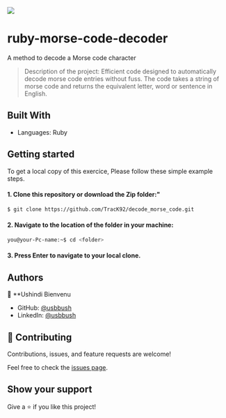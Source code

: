 ![](https://img.shields.io/badge/Microverse-blueviolet)
# ruby-morse-code-decoder
A method to decode a Morse code character

> Description of the project: Efficient code designed to automatically decode morse code entries without fuss. The code takes a string of morse code and returns the equivalent letter, word or sentence in English.

## Built With
- Languages: Ruby

## Getting started
To get a local copy of this exercice, Please follow these simple example steps.

#### 1. Clone this repository or download the Zip folder:"

```bash command
$ git clone https://github.com/TracK92/decode_morse_code.git
```
#### 2. Navigate to the location of the folder in your machine:
```bash command
you@your-Pc-name:~$ cd <folder>
```
#### 3. Press Enter to navigate to your local clone.

## Authors
👤 **Ushindi Bienvenu
- GitHub: [@usbbush](https://github.com/bienvenuushindi)
- LinkedIn: [@usbbush](https://www.linkedin.com/in/usbbush/)
## 🤝 Contributing

Contributions, issues, and feature requests are welcome!

Feel free to check the [issues page](../../issues/).

## Show your support

Give a ⭐️ if you like this project!
